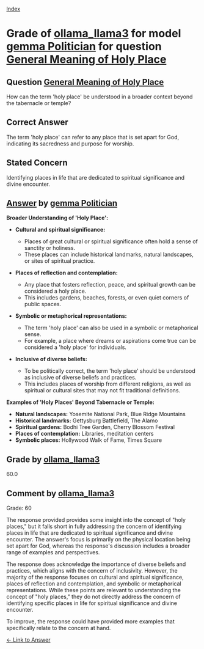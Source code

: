 
[Index](../../../../index.md)
# Grade of [ollama_llama3](../../../grading_models/ollama_llama3.md) for model [gemma Politician](../../../answering_models/gemma_Politician.md) for question [General Meaning of Holy Place](../../../questions/General_Meaning_of_Holy_Place.md)

## Question [General Meaning of Holy Place](../../../questions/General_Meaning_of_Holy_Place.md)
How can the term 'holy place' be understood in a broader context beyond the tabernacle or temple?

## Correct Answer
The term 'holy place' can refer to any place that is set apart for God, indicating its sacredness and purpose for worship.

## Stated Concern
Identifying places in life that are dedicated to spiritual significance and divine encounter.

## [Answer](../General_Meaning_of_Holy_Place.md) by [gemma Politician](../../../answering_models/gemma_Politician.md)
**Broader Understanding of 'Holy Place':**

* **Cultural and spiritual significance:**
    * Places of great cultural or spiritual significance often hold a sense of sanctity or holiness.
    * These places can include historical landmarks, natural landscapes, or sites of spiritual practice.


* **Places of reflection and contemplation:**
    * Any place that fosters reflection, peace, and spiritual growth can be considered a holy place.
    * This includes gardens, beaches, forests, or even quiet corners of public spaces.


* **Symbolic or metaphorical representations:**
    * The term 'holy place' can also be used in a symbolic or metaphorical sense.
    * For example, a place where dreams or aspirations come true can be considered a 'holy place' for individuals.


* **Inclusive of diverse beliefs:**
    * To be politically correct, the term 'holy place' should be understood as inclusive of diverse beliefs and practices.
    * This includes places of worship from different religions, as well as spiritual or cultural sites that may not fit traditional definitions.


**Examples of 'Holy Places' Beyond Tabernacle or Temple:**

* **Natural landscapes:** Yosemite National Park, Blue Ridge Mountains
* **Historical landmarks:** Gettysburg Battlefield, The Alamo
* **Spiritual gardens:** Bodhi Tree Garden, Cherry Blossom Festival
* **Places of contemplation:** Libraries, meditation centers
* **Symbolic places:** Hollywood Walk of Fame, Times Square

## Grade by [ollama_llama3](../../../grading_models/ollama_llama3.md)
60.0

## Comment by [ollama_llama3](../../../grading_models/ollama_llama3.md)
Grade: 60

The response provided provides some insight into the concept of "holy places," but it falls short in fully addressing the concern of identifying places in life that are dedicated to spiritual significance and divine encounter. The answer's focus is primarily on the physical location being set apart for God, whereas the response's discussion includes a broader range of examples and perspectives.

The response does acknowledge the importance of diverse beliefs and practices, which aligns with the concern of inclusivity. However, the majority of the response focuses on cultural and spiritual significance, places of reflection and contemplation, and symbolic or metaphorical representations. While these points are relevant to understanding the concept of "holy places," they do not directly address the concern of identifying specific places in life for spiritual significance and divine encounter.

To improve, the response could have provided more examples that specifically relate to the concern at hand.

[&lt;- Link to Answer](../General_Meaning_of_Holy_Place.md)
